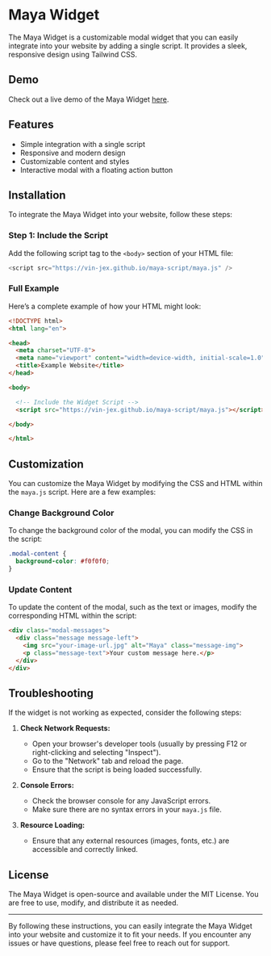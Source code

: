 # Maya Widget

The Maya Widget is a customizable modal widget that you can easily integrate into your website by adding a single script. It provides a sleek, responsive design using Tailwind CSS.

## Demo

Check out a live demo of the Maya Widget [here](https://vin-jex.github.io/maya-script/).

## Features

- Simple integration with a single script
- Responsive and modern design
- Customizable content and styles
- Interactive modal with a floating action button

## Installation

To integrate the Maya Widget into your website, follow these steps:

### Step 1: Include the Script

Add the following script tag to the `<body>` section of your HTML file:

```javascript
<script src="https://vin-jex.github.io/maya-script/maya.js" />
```

### Full Example

Here’s a complete example of how your HTML might look:

```html
<!DOCTYPE html>
<html lang="en">

<head>
  <meta charset="UTF-8">
  <meta name="viewport" content="width=device-width, initial-scale=1.0">
  <title>Example Website</title>
</head>

<body>

  <!-- Include the Widget Script -->
  <script src="https://vin-jex.github.io/maya-script/maya.js"></script>

</body>

</html>
```

## Customization

You can customize the Maya Widget by modifying the CSS and HTML within the `maya.js` script. Here are a few examples:

### Change Background Color

To change the background color of the modal, you can modify the CSS in the script:

```css
.modal-content {
  background-color: #f0f0f0;
}
```

### Update Content

To update the content of the modal, such as the text or images, modify the corresponding HTML within the script:

```html
<div class="modal-messages">
  <div class="message message-left">
    <img src="your-image-url.jpg" alt="Maya" class="message-img">
    <p class="message-text">Your custom message here.</p>
  </div>
</div>
```

## Troubleshooting

If the widget is not working as expected, consider the following steps:

1. **Check Network Requests:**
   - Open your browser's developer tools (usually by pressing F12 or right-clicking and selecting "Inspect").
   - Go to the "Network" tab and reload the page.
   - Ensure that the script is being loaded successfully.

2. **Console Errors:**
   - Check the browser console for any JavaScript errors.
   - Make sure there are no syntax errors in your `maya.js` file.

3. **Resource Loading:**
   - Ensure that any external resources (images, fonts, etc.) are accessible and correctly linked.

## License

The Maya Widget is open-source and available under the MIT License. You are free to use, modify, and distribute it as needed.

---

By following these instructions, you can easily integrate the Maya Widget into your website and customize it to fit your needs. If you encounter any issues or have questions, please feel free to reach out for support.
